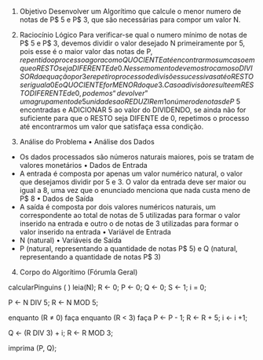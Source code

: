 1) Objetivo
Desenvolver um Algorítimo que calcule o menor numero de notas de P$ 5 e P$ 3, que são necessárias para compor um valor N.

2) Raciocínio Lógico
Para verificar-se qual o numero mínimo de notas de P$ 5 e P$ 3, devemos dividir o valor desejado N primeiramente por 5, pois esse é o maior valor das notas de P$, repentido o processo agora com o QUOCIENTE até encontrarmos um caso em que o RESTO seja DIFERENTE de 0. Nesse momento devemos trocamos o DIVISOR da equação por 3 e repetir o processo de divisões sucessivas até o RESTO ser igual a 0 E o QUOCIENTE for MENOR do que 3. 
Caso a divisão resulte em RESTO DIFERENTE de 0, podemos “devolver” um agrupamento de 5 unidades ao REDUZIR em 1 o número de notas de P$ 5 encontradas e ADICIONAR 5 ao valor do DIVIDENDO, se ainda não for suficiente para que o RESTO seja DIFENTE de 0, repetimos o processo até encontrarmos um valor que satisfaça essa condição.

3) Análise do Problema
• Análise dos Dados
- Os dados processados são números naturais maiores, pois se tratam de valores monetários
• Dados de Entrada
- A entrada é composta por apenas um valor numérico natural, o valor que desejamos dividir por 5 e 3. O valor da entrada deve ser maior ou igual a 8, uma vez que o enunciado menciona que nada custa meno de P$ 8
• Dados de Saída
- A saída é composta por dois valores numéricos naturais, um correspondente ao total de notas de 5 utilizadas para formar o valor inserido na entrada e outro o de notas de 3 utilizadas para formar o valor inserido na entrada
• Variável de Entrada
- N (natural)
• Variáveis de Saída
- P (natural, representando a quantidade de notas P$ 5) e Q (natural, representando a quantidade de notas P$ 3)

4) Corpo do Algorítimo (Fórumla Geral)

calcularPinguins ( )
leia(N);
R ← 0; P ← 0; Q ← 0; S ← 1; i = 0;
	
P ← N DIV 5;
R ← N MOD 5;

enquanto (R ≠ 0) faça
  enquanto (R < 3) faça
    P ← P - 1;
    R ← R + 5;
    i ← i +1;

Q ← (R DIV 3) + i;
R ← R MOD 3;

imprima (P, Q);
